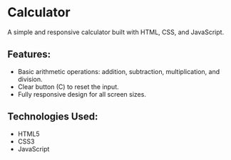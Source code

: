 # Calculator

A simple and responsive calculator built with HTML, CSS, and JavaScript.

## Features:
- Basic arithmetic operations: addition, subtraction, multiplication, and division.
- Clear button (C) to reset the input.
- Fully responsive design for all screen sizes.

## Technologies Used:
- HTML5
- CSS3
- JavaScript
